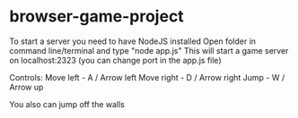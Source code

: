 # browser-game-project

To start a server you need to have NodeJS installed
Open folder in command line/terminal and type "node app.js"
This will start a game server on localhost:2323 (you can change port in the app.js file)

Controls:
  Move left - A / Arrow left
  Move right - D / Arrow right
  Jump - W / Arrow up
  
You also can jump off the walls
  
